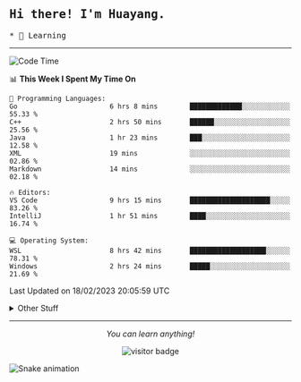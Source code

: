 <h2>
    <samp>Hi there! I'm Huayang.</samp>
</h2>
<p>
    <samp>
        * 🧐 Learning
    </samp>
</p>



<hr>


<!--START_SECTION:waka-->
![Code Time](http://img.shields.io/badge/Code%20Time-438%20hrs%2011%20mins-blue)

📊 **This Week I Spent My Time On** 

```text
💬 Programming Languages: 
Go                       6 hrs 8 mins        █████████████░░░░░░░░░░░░   55.33 % 
C++                      2 hrs 50 mins       ██████░░░░░░░░░░░░░░░░░░░   25.56 % 
Java                     1 hr 23 mins        ███░░░░░░░░░░░░░░░░░░░░░░   12.58 % 
XML                      19 mins             ░░░░░░░░░░░░░░░░░░░░░░░░░   02.86 % 
Markdown                 14 mins             ░░░░░░░░░░░░░░░░░░░░░░░░░   02.18 % 

🔥 Editors: 
VS Code                  9 hrs 15 mins       ████████████████████░░░░░   83.26 % 
IntelliJ                 1 hr 51 mins        ████░░░░░░░░░░░░░░░░░░░░░   16.74 % 

💻 Operating System: 
WSL                      8 hrs 42 mins       ███████████████████░░░░░░   78.31 % 
Windows                  2 hrs 24 mins       █████░░░░░░░░░░░░░░░░░░░░   21.69 % 

```


 Last Updated on 18/02/2023 20:05:59 UTC
<!--END_SECTION:waka-->


<details>
  <summary>Other Stuff</summary>
  <br />
<!--   
  <p align="left">
    <img height="180em" src="https://github-readme-streak-stats.herokuapp.com/?user=GuillaumeFalourd" />
    
  </p> -->

  * 🏆 Some GitHub statistical reports:
  
  <img width="100%" src="https://github-profile-trophy.vercel.app/?username=xmchxup&column=7">
  <p align="left">  
    <img height="180em" src="https://github-readme-stats.vercel.app/api?username=xmchxup&hide_border=true&show_icons=true&include_all_commits=true&bg_color=0,EC6C6C,FFD479,FFFC79,73FA79&theme=graywhite&locale=en" />
    <img height="180em" src="https://github-readme-stats.vercel.app/api/top-langs/?username=xmchxup&hide=css,scss,html&langs_count=8&hide_border=true&layout=compact&bg_color=0,73FA79,73FDFF,D783FF&theme=graywhite&locale=en" />
  </p>
  
  <img width="100%" src="https://github-profile-summary-cards.vercel.app/api/cards/profile-details?username=xmchxup&theme=github" />
 
</a>
</details>
<hr>
<p align="center">
    <i>You can learn anything!</i>
    <p align="center">
        <img src="https://visitor-badge.laobi.icu/badge?page_id=xmchxup" alt="visitor badge"/>       
    </p>
</p>

![Snake animation](https://github.com/XmchxUp/XmchxUp/blob/output/github-contribution-grid-snake.gif)


